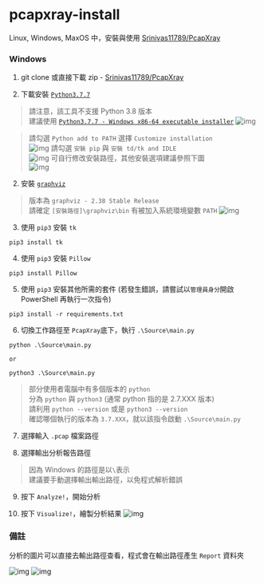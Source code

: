 # pcapxray-install

Linux, Windows, MaxOS 中，安裝與使用 [Srinivas11789/PcapXray](https://github.com/Srinivas11789/PcapXray)

### Windows
1. git clone 或直接下載 zip - [Srinivas11789/PcapXray](https://github.com/Srinivas11789/PcapXray)

1. 下載安裝 [`Python3.7.7`](https://www.python.org/downloads/release/python-377/)

> 請注意，該工具不支援 Python 3.8 版本 <br>
> 建議使用 [`Python3.7.7 - Windows x86-64 executable installer`](https://www.python.org/ftp/python/3.7.7/python-3.7.7-amd64.exe)
![img](https://i.imgur.com/vNUSUlf.png)

> 請勾選 `Python add to PATH` 選擇 `Customize installation` <br>
![img](https://i.imgur.com/0bZ9CQP.png)
> 請勾選 `安裝 pip` 與 `安裝 td/tk and IDLE` <br>
![img](https://i.imgur.com/kED27ZE.png)
> 可自行修改安裝路徑，其他安裝選項建議參照下圖 <br>
![img](https://i.imgur.com/oX3jkhl.png)

2. 安裝 [`graphviz`](https://graphviz.gitlab.io/_pages/Download/Download_windows.html)

> 版本為 `graphviz - 2.38 Stable Release` <br>
> 請確定 `[安裝路徑]\graphviz\bin` 有被加入系統環境變數 `PATH`
![img](https://i.imgur.com/lts1tb0.png)


3. 使用 `pip3` 安裝 `tk`

```
pip3 install tk
```

4. 使用 `pip3` 安裝 `Pillow`

```
pip3 install Pillow
```

5. 使用 `pip3` 安裝其他所需的套件 (若發生錯誤，請嘗試以`管理員身分`開啟 PowerShell 再執行一次指令)

```
pip3 install -r requirements.txt
```

6. 切換工作路徑至 `PcapXray`底下，執行 `.\Source\main.py`

```
python .\Source\main.py 

or

python3 .\Source\main.py
```

> 部分使用者電腦中有多個版本的 `python` <br>
> 分為 `python` 與 `python3` (通常 python 指的是 2.7.XXX 版本) <br>
> 請利用 `python --version` 或是 `python3 --version` <br>
> 確認哪個執行的版本為 `3.7.XXX`，就以該指令啟動 `.\Source\main.py` <br>

7. 選擇輸入 `.pcap` 檔案路徑

8. 選擇輸出分析報告路徑

> 因為 Windows 的路徑是以`\`表示 <br>
> 建議要手動選擇輸出輸出路徑，以免程式解析錯誤

9. 按下 `Analyze!`，開始分析

10. 按下 `Visualize!`，繪製分析結果
![img](https://i.imgur.com/n9g44so.png)

### 備註

分析的圖片可以直接去輸出路徑查看，程式會在輸出路徑產生 `Report` 資料夾

![img](https://i.imgur.com/i7fp5WJ.png)
![img](https://i.imgur.com/jCj7WoK.png)
